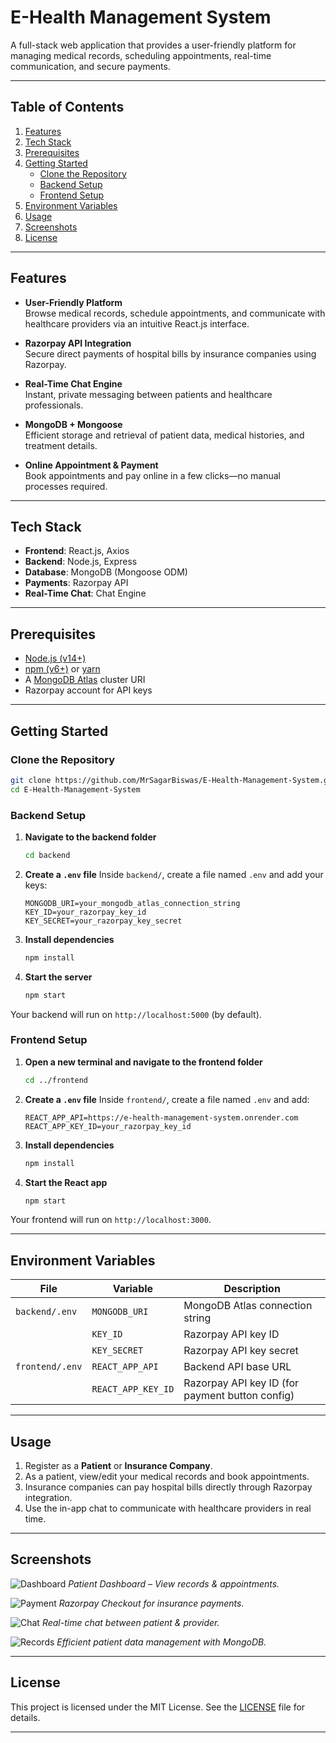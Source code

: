 # E-Health Management System

A full-stack web application that provides a user-friendly platform for managing medical records, scheduling appointments, real-time communication, and secure payments.

---

## Table of Contents

1. [Features](#features)  
2. [Tech Stack](#tech-stack)  
3. [Prerequisites](#prerequisites)  
4. [Getting Started](#getting-started)  
   - [Clone the Repository](#clone-the-repository)  
   - [Backend Setup](#backend-setup)  
   - [Frontend Setup](#frontend-setup)  
5. [Environment Variables](#environment-variables)  
6. [Usage](#usage)  
7. [Screenshots](#screenshots)  
8. [License](#license)  

---

## Features

- **User-Friendly Platform**  
  Browse medical records, schedule appointments, and communicate with healthcare providers via an intuitive React.js interface.  

- **Razorpay API Integration**  
  Secure direct payments of hospital bills by insurance companies using Razorpay.  

- **Real-Time Chat Engine**  
  Instant, private messaging between patients and healthcare professionals.  

- **MongoDB + Mongoose**  
  Efficient storage and retrieval of patient data, medical histories, and treatment details.  

- **Online Appointment & Payment**  
  Book appointments and pay online in a few clicks—no manual processes required.  

---

## Tech Stack

- **Frontend**: React.js, Axios  
- **Backend**: Node.js, Express  
- **Database**: MongoDB (Mongoose ODM)  
- **Payments**: Razorpay API  
- **Real-Time Chat**: Chat Engine  

---

## Prerequisites

- [Node.js (v14+)](https://nodejs.org/)  
- [npm (v6+)](https://www.npmjs.com/) or [yarn](https://yarnpkg.com/)  
- A [MongoDB Atlas](https://www.mongodb.com/cloud/atlas) cluster URI  
- Razorpay account for API keys  

---

## Getting Started

### Clone the Repository

```bash
git clone https://github.com/MrSagarBiswas/E-Health-Management-System.git
cd E-Health-Management-System
````

### Backend Setup

1. **Navigate to the backend folder**

   ```bash
   cd backend
   ```
2. **Create a `.env` file**
   Inside `backend/`, create a file named `.env` and add your keys:

   ```env
   MONGODB_URI=your_mongodb_atlas_connection_string
   KEY_ID=your_razorpay_key_id
   KEY_SECRET=your_razorpay_key_secret
   ```
3. **Install dependencies**

   ```bash
   npm install
   ```
4. **Start the server**

   ```bash
   npm start
   ```

Your backend will run on `http://localhost:5000` (by default).

### Frontend Setup

1. **Open a new terminal and navigate to the frontend folder**

   ```bash
   cd ../frontend
   ```
2. **Create a `.env` file**
   Inside `frontend/`, create a file named `.env` and add:

   ```env
   REACT_APP_API=https://e-health-management-system.onrender.com
   REACT_APP_KEY_ID=your_razorpay_key_id
   ```
3. **Install dependencies**

   ```bash
   npm install
   ```
4. **Start the React app**

   ```bash
   npm start
   ```

Your frontend will run on `http://localhost:3000`.

---

## Environment Variables

| File            | Variable           | Description                                     |
| --------------- | ------------------ | ----------------------------------------------- |
| `backend/.env`  | `MONGODB_URI`      | MongoDB Atlas connection string                 |
|                 | `KEY_ID`           | Razorpay API key ID                             |
|                 | `KEY_SECRET`       | Razorpay API key secret                         |
| `frontend/.env` | `REACT_APP_API`    | Backend API base URL                            |
|                 | `REACT_APP_KEY_ID` | Razorpay API key ID (for payment button config) |

---

## Usage

1. Register as a **Patient** or **Insurance Company**.
2. As a patient, view/edit your medical records and book appointments.
3. Insurance companies can pay hospital bills directly through Razorpay integration.
4. Use the in-app chat to communicate with healthcare providers in real time.

---

## Screenshots

![Dashboard](https://github.com/MrSagarBiswas/E-Health-Management-System/assets/58793583/260b5ee7-151d-4980-8a4c-7161d43bad37)
*Patient Dashboard – View records & appointments.*

![Payment](https://github.com/MrSagarBiswas/E-Health-Management-System/assets/58793583/fb79f1c0-6ade-4866-b50c-a58b25ee6e3b)
*Razorpay Checkout for insurance payments.*

![Chat](https://github.com/MrSagarBiswas/E-Health-Management-System/assets/58793583/ba333ec2-58ee-4e6b-8006-ca723adce959)
*Real-time chat between patient & provider.*

![Records](https://github.com/MrSagarBiswas/E-Health-Management-System/assets/58793583/aa5be4c6-05e4-41ff-a922-a29e6414647b)
*Efficient patient data management with MongoDB.*

---

## License

This project is licensed under the MIT License. See the [LICENSE](https://opensource.org/license/mit) file for details.

---
